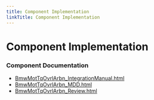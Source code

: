 ```yaml
---
title: Component Implementation
linkTitle: Component Implementation
---
```


# Component Implementation
### Component Documentation

- [BmwMotTqOvrlArbn_IntegrationManual.html](doc/BmwMotTqOvrlArbn_IntegrationManual.html)
- [BmwMotTqOvrlArbn_MDD.html](doc/BmwMotTqOvrlArbn_MDD.html)
- [BmwMotTqOvrlArbn_Review.html](doc/BmwMotTqOvrlArbn_Review.html)

